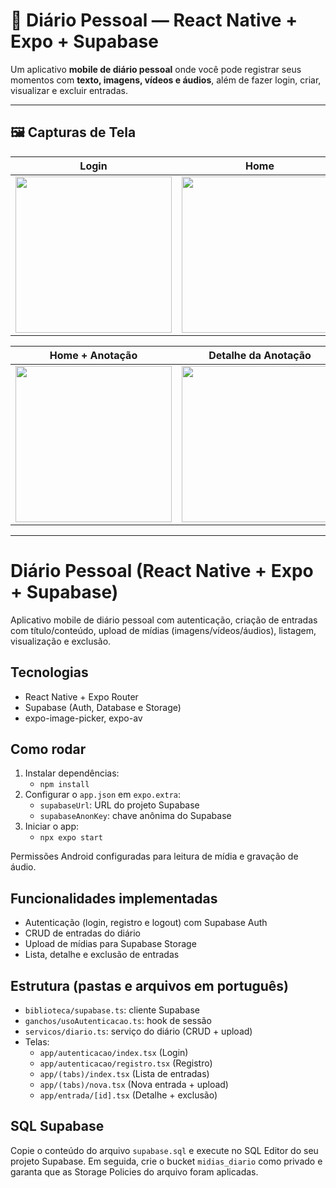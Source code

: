 # 🌙 Diário Pessoal — React Native + Expo + Supabase

Um aplicativo **mobile de diário pessoal** onde você pode registrar seus momentos com **texto, imagens, vídeos e áudios**, além de fazer login, criar, visualizar e excluir entradas.  

---

## 🖼️ Capturas de Tela

<div align="center">

| Login | Home | Listar Anotações |
|:--:|:--:|:--:|
| <img src="https://github.com/user-attachments/assets/9a513aac-f04a-4526-875c-ee1991d7b3d5" width="250" /> | <img src="https://github.com/user-attachments/assets/8fd01a54-6821-49b5-9b17-5e3cb52f5e1c" width="250" /> | <img src="https://github.com/user-attachments/assets/0ecaf566-bfcc-4ce2-ba85-47e5fbc3f9cd" width="250" /> |

| Home + Anotação | Detalhe da Anotação |
|:--:|:--:|
| <img src="https://github.com/user-attachments/assets/1de02ca3-aa93-4cce-87e0-dc3b6850222a" width="250" /> | <img src="https://github.com/user-attachments/assets/6803370e-5bd7-436d-9d98-2670f6e310b4" width="250" /> |

</div>

---

# Diário Pessoal (React Native + Expo + Supabase)

Aplicativo mobile de diário pessoal com autenticação, criação de entradas com título/conteúdo, upload de mídias (imagens/vídeos/áudios), listagem, visualização e exclusão.

## Tecnologias
- React Native + Expo Router
- Supabase (Auth, Database e Storage)
- expo-image-picker, expo-av

## Como rodar
1. Instalar dependências:
   - `npm install`
2. Configurar o `app.json` em `expo.extra`:
   - `supabaseUrl`: URL do projeto Supabase
   - `supabaseAnonKey`: chave anônima do Supabase
3. Iniciar o app:
   - `npx expo start`

Permissões Android configuradas para leitura de mídia e gravação de áudio.

## Funcionalidades implementadas
- Autenticação (login, registro e logout) com Supabase Auth
- CRUD de entradas do diário
- Upload de mídias para Supabase Storage
- Lista, detalhe e exclusão de entradas

## Estrutura (pastas e arquivos em português)
- `biblioteca/supabase.ts`: cliente Supabase
- `ganchos/usoAutenticacao.ts`: hook de sessão
- `servicos/diario.ts`: serviço do diário (CRUD + upload)
- Telas:
  - `app/autenticacao/index.tsx` (Login)
  - `app/autenticacao/registro.tsx` (Registro)
  - `app/(tabs)/index.tsx` (Lista de entradas)
  - `app/(tabs)/nova.tsx` (Nova entrada + upload)
  - `app/entrada/[id].tsx` (Detalhe + exclusão)

## SQL Supabase
Copie o conteúdo do arquivo `supabase.sql` e execute no SQL Editor do seu projeto Supabase. Em seguida, crie o bucket `midias_diario` como privado e garanta que as Storage Policies do arquivo foram aplicadas.
